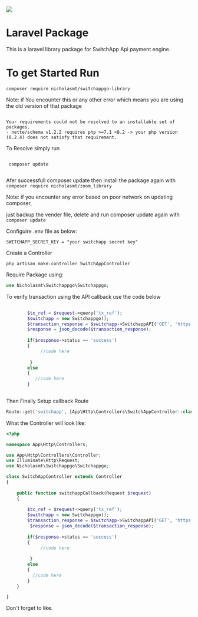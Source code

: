 # <img src="https://dashboard.switchappgo.com/switchapp-logo.svg"> 

# Laravel Package

This is a laravel library package for SwitchApp Api payment engine.

# To get Started Run 

 
```
composer require nicholasmt/switchappgo-library

```

Note: if You encounter this or any other error which means you are using the old version of that package

```console

Your requirements could not be resolved to an installable set of packages.
- nette/schema v1.2.2 requires php >=7.1 <8.2 -> your php version (8.2.4) does not satisfy that requirement.

```

To Resolve simply run
 
```

 composer update
 
 ```

Afer successfull composer update then install the package again with 
``` composer require nicholasmt/zoom_library ```

Note: if you encounter any error based on poor network on updating composer, 

just backup the vender file, delete and run composer update again with 
``` composer update ```
 

Configuire .env file as below:

```env
SWITCHAPP_SECRET_KEY = "your switchapp secret key"

```

Create a Controller

```
php artisan make:controller SwitchAppController

```

Require Package using:

```php
use Nicholasmt\Switchappgo\Switchappgo;

```

To verify transaction using the API callback use the code below

```php
     
        $tx_ref = $request->query('tx_ref');
        $switchapp = new Switchappgo();
        $transaction_response = $switchapp->SwitchappAPI('GET', 'https://api.switchappgo.com/v1/transactions/verify/'.$tx_ref, false);
        $response = json_decode($transaction_response);
       
        if($response->status == 'success')
        {
             //code here
              
         }
        else
        {
           //code here
        }
           
```

Then Finally Setup callback Route

```php
Route::get('switchapp', [App\Http\Controllers\SwitchAppController::class, 'switchappCallback'])->name('switchappgo');

```

What the Controller will look like:

```php
<?php

namespace App\Http\Controllers;

use App\Http\Controllers\Controller;
use Illuminate\Http\Request;
use Nicholasmt\Switchappgo\Switchappgo;

class SwitchAppController extends Controller
{
    
    public function switchappCallback(Request $request)
    {
    
        $tx_ref = $request->query('tx_ref');
        $switchapp = new Switchappgo();
        $transaction_response = $switchapp->SwitchappAPI('GET', 'https://api.switchappgo.com/v1/transactions/verify/'.$tx_ref, false);
         $response = json_decode($transaction_response);
        
        if($response->status == 'success')
        {
             //code here
             
         }
        else
        {
          //code here
        }
    }

}

```
 
Don't forget to like.



